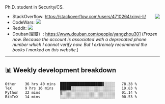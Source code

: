 Ph.D. student in Security/CS.

<img align="right" src="https://github-readme-stats.vercel.app/api?username=li-xin-yi&count_private=true&show_icons=true&hide_title=true&theme=tokyonight" />

- StackOverflow: https://stackoverflow.com/users/4710264/xinyi-li/
- CodeWars: [![](https://www.codewars.com/users/xy-li/badges/micro)](https://www.codewars.com/users/xy-li/)
- Reddit: [![](https://img.shields.io/reddit/user-karma/combined/xy-li?style=social)](https://www.reddit.com/user/xy-li/)
- Douban(豆瓣）: https://www.douban.com/people/yangzhou301  (*Frozen now. Because the account is associated with a deprecated phone number which I cannot verify now. But I extremely recommend the books I marked on this website.*)

---

## 📊 Weekly development breakdown

<!--START_SECTION:waka-->
```text
Other    36 hrs 40 mins  ███████████████████▓░░░░░   78.38 % 
TeX      9 hrs 16 mins   █████░░░░░░░░░░░░░░░░░░░░   19.83 % 
Python   32 mins         ▒░░░░░░░░░░░░░░░░░░░░░░░░   01.14 % 
BibTeX   14 mins         ░░░░░░░░░░░░░░░░░░░░░░░░░   00.53 % 
```
<!--END_SECTION:waka-->
